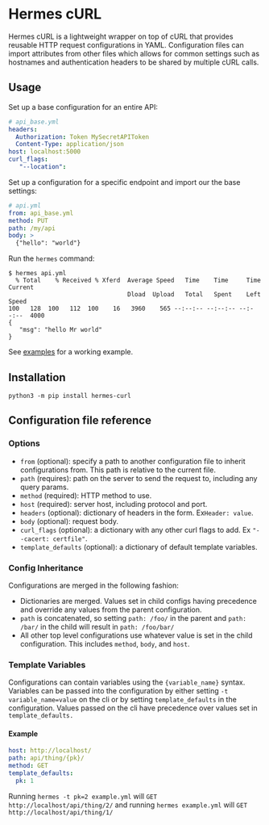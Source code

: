 # Hermes cURL

Hermes cURL is a lightweight wrapper on top of cURL that provides reusable HTTP request configurations in YAML. Configuration files can import attributes from other files which allows for common settings such as hostnames and authentication headers to be shared by multiple cURL calls.

## Usage

Set up a base configuration for an entire API:

```yaml
# api_base.yml
headers:
  Authorization: Token MySecretAPIToken
  Content-Type: application/json
host: localhost:5000
curl_flags:
   "--location":
```

Set up a configuration for a specific endpoint and import our the base settings:

```yaml
# api.yml
from: api_base.yml
method: PUT
path: /my/api
body: >
  {"hello": "world"}
```

Run the `hermes` command:

```
$ hermes api.yml
  % Total    % Received % Xferd  Average Speed   Time    Time     Time  Current
                                 Dload  Upload   Total   Spent    Left  Speed
100   128  100   112  100    16   3960    565 --:--:-- --:--:-- --:--:--  4000
{
   "msg": "hello Mr world"
}
```

See [examples](https://github.com/newswangerd/hermes-curl/tree/master/examples) for a working example.

## Installation

```
python3 -m pip install hermes-curl
```

## Configuration file reference

### Options

- `from` (optional): specify a path to another configuration file to inherit configurations from. This path is relative to the current file.
- `path` (requires): path on the server to send the request to, including any query params.
- `method` (required): HTTP method to use.
- `host` (required): server host, including protocol and port.
- `headers` (optional): dictionary of headers in the form. Ex`Header: value`.
- `body` (optional): request body.
- `curl_flags` (optional): a dictionary with any other curl flags to add. Ex `"--cacert: certfile"`.
- `template_defaults` (optional): a dictionary of default template variables.

### Config Inheritance

Configurations are merged in the following fashion:

- Dictionaries are merged. Values set in child configs having precedence and override
  any values from the parent configuration.
- `path` is concatenated, so setting `path: /foo/` in the parent and `path: /bar/`
  in the child will result in `path: /foo/bar/`
- All other top level configurations use whatever value is set in the child configuration.
  This includes `method`, `body`, and `host`.

### Template Variables

Configurations can contain variables using the `{variable_name}` syntax. Variables can
be passed into the configuration by either setting `-t variable_name=value` on the cli
or by setting `template_defaults` in the configuration. Values passed on the cli have
precedence over values set in `template_defaults.`

#### Example

```yaml
host: http://localhost/
path: api/thing/{pk}/
method: GET
template_defaults:
  pk: 1
```

Running `hermes -t pk=2 example.yml` will `GET http://localhost/api/thing/2/` and running
`hermes example.yml` will `GET http://localhost/api/thing/1/`

